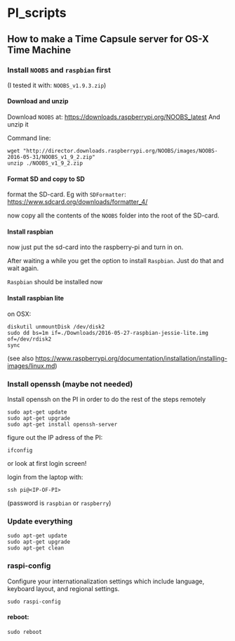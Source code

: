 # PI_scripts

## How to make a Time Capsule server for OS-X Time Machine

### Install `NOOBS` and `raspbian` first
(I tested it with: `NOOBS_v1.9.3.zip`)

#### Download and unzip
Download `NOOBS` at: https://downloads.raspberrypi.org/NOOBS_latest
And unzip it

Command line:
```{r, engine='bash', count_lines}
wget "http://director.downloads.raspberrypi.org/NOOBS/images/NOOBS-2016-05-31/NOOBS_v1_9_2.zip"
unzip ./NOOBS_v1_9_2.zip
```

#### Format SD and copy to SD
format the SD-card. Eg with `SDFormatter`: https://www.sdcard.org/downloads/formatter_4/

now copy all the contents of the `NOOBS` folder into the root of the SD-card.

#### Install raspbian
now just put the sd-card into the raspberry-pi and turn in on.

After waiting a while you get the option to install `Raspbian`. Just do that and wait again.

`Raspbian` should be installed now

#### Install raspbian lite
on OSX:
```
diskutil unmountDisk /dev/disk2
sudo dd bs=1m if=./Downloads/2016-05-27-raspbian-jessie-lite.img of=/dev/rdisk2
sync
```
(see also https://www.raspberrypi.org/documentation/installation/installing-images/linux.md)

### Install openssh (maybe not needed)
Install openssh on the PI in order to do the rest of the steps remotely
```{r, engine='bash', count_lines}
sudo apt-get update
sudo apt-get upgrade
sudo apt-get install openssh-server
```

figure out the IP adress of the PI:
```{r, engine='bash', count_lines}
ifconfig
```
or look at first login screen!

login from the laptop with:
```{r, engine='bash', count_lines}
ssh pi@<IP-OF-PI>
```
(password is `raspbian` or `raspberry`)

### Update everything
```{r, engine='bash', count_lines}
sudo apt-get update
sudo apt-get upgrade
sudo apt-get clean
```

### raspi-config
Configure your internationalization settings which include language, keyboard layout, and regional settings.
```
sudo raspi-config
```

#### reboot:
```
sudo reboot
```
